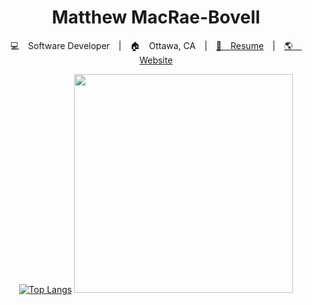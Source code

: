 
<div align="center">
    
# Matthew MacRae-Bovell

  💻 Software Developer | 🏠 Ottawa, CA | <a href="http://resume.matthewmacraebovell.com">📝 Resume</a> | <a href="https://matthewmacraebovell.com/">🌎 Website</a>

</div>
<div align="center">

[![Top Langs](https://github-readme-stats.vercel.app/api/top-langs/?username=mathyoumb&langs_count=5&hide=css,php,html)](https://github.com/anuraghazra/github-readme-stats)
<img src="https://github.com/MathyouMB/MathyouMB/blob/master/skill_wheel.gif" width="350">
</div>
